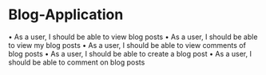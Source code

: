 # Blog-Application
• As a user, I should be able to view blog posts • As a user, I should be able to view my blog posts • As a user, I should be able to view comments of blog posts • As a user, I should be able to create a blog post • As a user, I should be able to comment on blog posts
